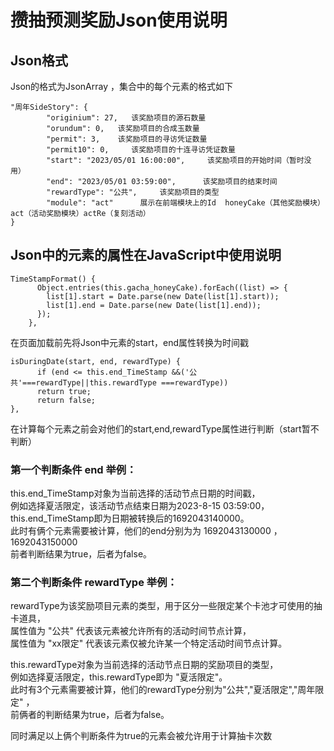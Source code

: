 # 攒抽预测奖励Json使用说明

## Json格式
Json的格式为JsonArray ，集合中的每个元素的格式如下
```
"周年SideStory": {
        "originium": 27,   该奖励项目的源石数量
        "orundum": 0,   该奖励项目的合成玉数量
        "permit": 3,    该奖励项目的寻访凭证数量
        "permit10": 0,     该奖励项目的十连寻访凭证数量
        "start": "2023/05/01 16:00:00",     该奖励项目的开始时间（暂时没用）
        "end": "2023/05/01 03:59:00",      该奖励项目的结束时间
        "rewardType": "公共",     该奖励项目的类型
        "module": "act"      展示在前端模块上的Id  honeyCake（其他奖励模块）act（活动奖励模块）actRe（复刻活动）      
}
```
## Json中的元素的属性在JavaScript中使用说明


```
TimeStampFormat() {
      Object.entries(this.gacha_honeyCake).forEach((list) => {
        list[1].start = Date.parse(new Date(list[1].start));
        list[1].end = Date.parse(new Date(list[1].end));
      });
    },
```
在页面加载前先将Json中元素的start，end属性转换为时间戳

```
isDuringDate(start, end, rewardType) {
      if (end <= this.end_TimeStamp &&('公共'===rewardType||this.rewardType ===rewardType)) 
      return true;
      return false;
},
```
在计算每个元素之前会对他们的start,end,rewardType属性进行判断（start暂不判断）

### 第一个判断条件 end 举例：
this.end_TimeStamp对象为当前选择的活动节点日期的时间戳，<br>
例如选择夏活限定，该活动节点结束日期为2023-8-15 03:59:00，this.end_TimeStamp即为日期被转换后的1692043140000。<br>
此时有俩个元素需要被计算，他们的end分别为为 1692043130000 ，1692043150000<br>
前者判断结果为true，后者为false。<br>

### 第二个判断条件 rewardType 举例：
rewardType为该奖励项目元素的类型，用于区分一些限定某个卡池才可使用的抽卡道具，<br>
属性值为 "公共" 代表该元素被允许所有的活动时间节点计算，<br>
属性值为 "xx限定" 代表该元素仅被允许某一个特定活动时间节点计算。<br>

this.rewardType对象为当前选择的活动节点日期的奖励项目的类型，<br>
例如选择夏活限定，this.rewardType即为 "夏活限定"。<br>
此时有3个元素需要被计算，他们的rewardType分别为"公共","夏活限定","周年限定" ，<br>
前俩者的判断结果为true，后者为false。

同时满足以上俩个判断条件为true的元素会被允许用于计算抽卡次数


